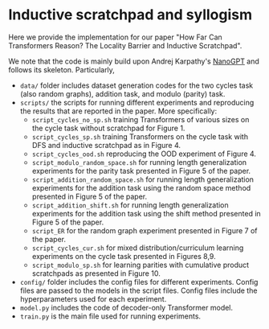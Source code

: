 # Inductive scratchpad and syllogism

Here we provide the implementation for our paper "How Far Can Transformers Reason? The Locality Barrier and Inductive Scratchpad".

We note that the code is mainly build upon Andrej Karpathy's [NanoGPT](https://github.com/karpathy/nanoGPT) and follows its skeleton. Particularly, 

- `data/` folder includes dataset generation codes for the two cycles task (also random graphs), addition task, and modulo (parity) task. 
- `scripts/` the scripts for running different experiments and reproducing the results that are reported in the paper. More specifically:
    - `script_cycles_no_sp.sh` training Transformers of various sizes on the cycle task without scratchpad for Figure 1.
    - `script_cycles_sp.sh` training Transformers on the cycle task with DFS and inductive scratchpad as in Figure 4.
    - `script_cycles_ood.sh` reproducing the OOD experiment of Figure 4.
    - `script_modulo_random_space.sh` for running length generalization experiments for the parity task presented in Figure 5 of the paper. 
    - `script_addition_random_space.sh` for running length generalization experiments for the addition task using the random space method presented in Figure 5 of the paper. 
    - `script_addition_shift.sh` for running length generalization experiments for the addition task using the shift method presented in Figure 5 of the paper.
    - `script_ER` for the random graph experiment presented in Figure 7 of the paper.
    - `script_cycles_cur.sh` for mixed distribution/curriculum learning experiments on the cycle task presented in Figures 8,9.
    - `script_modulo_sp.sh` for learning parities with cumulative product scratchpads as presented in Figure 10.
- `config/` folder includes the config files for different experiments. Config files are passed to the models in the script files. Config files include the hyperparameters used for each experiment. 
- `model.py` includes the code of decoder-only Transformer model. 
-  `train.py` is the main file used for running experiments. 



    

    
